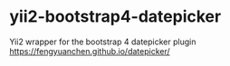 # yii2-bootstrap4-datepicker
 Yii2 wrapper for the bootstrap 4 datepicker plugin https://fengyuanchen.github.io/datepicker/

